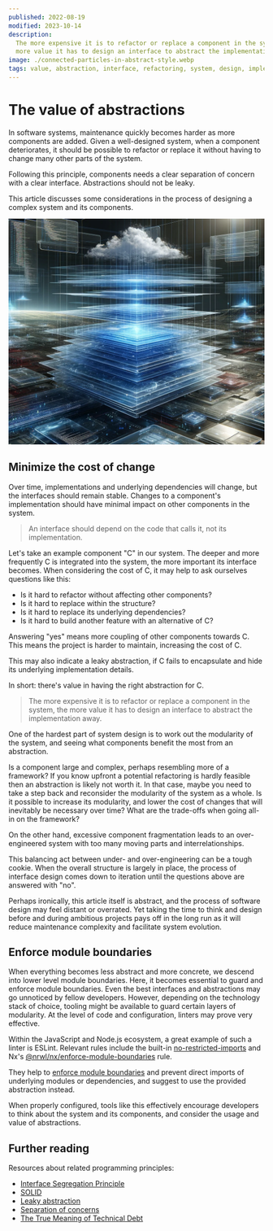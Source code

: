 ```yaml
---
published: 2022-08-19
modified: 2023-10-14
description:
  The more expensive it is to refactor or replace a component in the system, the
  more value it has to design an interface to abstract the implementation away.
image: ./connected-particles-in-abstract-style.webp
tags: value, abstraction, interface, refactoring, system, design, implementation
---
```


# The value of abstractions

In software systems, maintenance quickly becomes harder as more components are
added. Given a well-designed system, when a component deteriorates, it should be
possible to refactor or replace it without having to change many other parts of
the system.

Following this principle, components needs a clear separation of concern with a
clear interface. Abstractions should not be leaky.

This article discusses some considerations in the process of designing a complex
system and its components.

![Connected particles in abstract style (AI-generated by OpenAI)][1]

## Minimize the cost of change

Over time, implementations and underlying dependencies will change, but the
interfaces should remain stable. Changes to a component's implementation should
have minimal impact on other components in the system.

> An interface should depend on the code that calls it, not its implementation.

Let's take an example component "C" in our system. The deeper and more
frequently C is integrated into the system, the more important its interface
becomes. When considering the cost of C, it may help to ask ourselves questions
like this:

- Is it hard to refactor without affecting other components?
- Is it hard to replace within the structure?
- Is it hard to replace its underlying dependencies?
- Is it hard to build another feature with an alternative of C?

Answering "yes" means more coupling of other components towards C. This means
the project is harder to maintain, increasing the cost of C.

This may also indicate a leaky abstraction, if C fails to encapsulate and hide
its underlying implementation details.

In short: there's value in having the right abstraction for C.

> The more expensive it is to refactor or replace a component in the system, the
> more value it has to design an interface to abstract the implementation away.

One of the hardest part of system design is to work out the modularity of the
system, and seeing what components benefit the most from an abstraction.

Is a component large and complex, perhaps resembling more of a framework? If you
know upfront a potential refactoring is hardly feasible then an abstraction is
likely not worth it. In that case, maybe you need to take a step back and
reconsider the modularity of the system as a whole. Is it possible to increase
its modularity, and lower the cost of changes that will inevitably be necessary
over time? What are the trade-offs when going all-in on the framework?

On the other hand, excessive component fragmentation leads to an over-engineered
system with too many moving parts and interrelationships.

This balancing act between under- and over-engineering can be a tough cookie.
When the overall structure is largely in place, the process of interface design
comes down to iteration until the questions above are answered with "no".

Perhaps ironically, this article itself is abstract, and the process of software
design may feel distant or overrated. Yet taking the time to think and design
before and during ambitious projects pays off in the long run as it will reduce
maintenance complexity and facilitate system evolution.

## Enforce module boundaries

When everything becomes less abstract and more concrete, we descend into lower
level module boundaries. Here, it becomes essential to guard and enforce module
boundaries. Even the best interfaces and abstractions may go unnoticed by fellow
developers. However, depending on the technology stack of choice, tooling might
be available to guard certain layers of modularity. At the level of code and
configuration, linters may prove very effective.

Within the JavaScript and Node.js ecosystem, a great example of such a linter is
ESLint. Relevant rules include the built-in [no-restricted-imports][2] and Nx's
[@nrwl/nx/enforce-module-boundaries][3] rule.

They help to [enforce module boundaries][4] and prevent direct imports of
underlying modules or dependencies, and suggest to use the provided abstraction
instead.

When properly configured, tools like this effectively encourage developers to
think about the system and its components, and consider the usage and value of
abstractions.

## Further reading

Resources about related programming principles:

- [Interface Segregation Principle][5]
- [SOLID][6]
- [Leaky abstraction][7]
- [Separation of concerns][8]
- [The True Meaning of Technical Debt][9]

[1]: ./the-value-of-abstractions.png
[2]: https://eslint.org/docs/latest/rules/no-restricted-imports
[3]: https://nx.dev/nx-api/eslint-plugin/documents/enforce-module-boundaries
[4]: https://nx.dev/features/enforce-module-boundaries
[5]:
  https://github.com/webpro/programming-principles#interface-segregation-principle
[6]: https://en.wikipedia.org/wiki/SOLID
[7]: https://en.wikipedia.org/wiki/Leaky_abstraction
[8]: https://en.wikipedia.org/wiki/Separation_of_concerns
[9]: https://refactoring.fm/p/the-true-meaning-of-technical-debt
